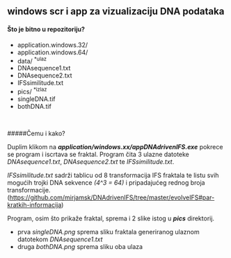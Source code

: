 windows scr i app  za vizualizaciju DNA podataka
---


#### Što je bitno u repozitoriju?
+ application.windows.32/
+ application.windows.64/
+ data/ <sup>*ulaz</sup>
 + DNAsequence1.txt
 + DNAsequence2.txt	
 + IFSsimilitude.txt
+ pics/   <sup>*izlaz</sup>
 + singleDNA.tif
 + bothDNA.tif

<br>

#####Čemu i kako?


Duplim klikom na ***application/windows.xx/appDNAdrivenIFS.exe*** pokrece se program i iscrtava se fraktal. Program čita 3 ulazne datoteke *DNAsequence1.txt*,  *DNAsequence2.txt* te *IFSsimilitude.txt*.

*IFSsimilitude.txt* sadrži tablicu od 8 transformacija IFS fraktala te listu svih mogućih trojki DNA sekvence *(4^3 = 64)* i pripadajućeg rednog broja transformacije.
(https://github.com/mirjamsk/DNAdrivenIFS/tree/master/evolveIFS#par-kratkih-informacija)

Program, osim što prikaže fraktal, sprema i 2 slike istog u ***pics*** direktorij. 
+ prva  *singleDNA.png* sprema sliku fraktala generiranog ulaznom datotekom  *DNAsequence1.txt*
+ druga *bothDNA.png* sprema sliku oba ulaza


